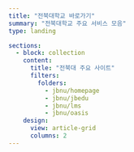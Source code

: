 ```yaml
---
title: "전북대학교 바로가기"
summary: "전북대학교 주요 서비스 모음"
type: landing

sections:
  - block: collection
    content:
      title: "전북대 주요 사이트"
      filters:
        folders:
          - jbnu/homepage
          - jbnu/jbedu
          - jbnu/lms
          - jbnu/oasis
    design:
      view: article-grid
      columns: 2
---
```


